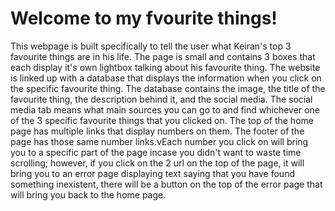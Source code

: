 # Welcome to my fvourite things!
This webpage is built specifically to tell the user what Keiran's top 3 favourite things are in his life. The page is small and contains 3 boxes that each display it's own lightbox talking about his favourite thing. The website is linked up with a database that displays the information when you click on the specific favourite thing. The database contains the image, the title of the favourite thing, the description behind it, and the social media. The social media tab means what main sources you can go to and find whichever one of the 3 specific favourite things that you clicked on. The top of the home page has multiple links that display numbers on them. The footer of the page has those same number links.vEach number you click on will bring you to a specific part of the page incase you didn't want to waste time scrolling; however, if you click on the 2 url on the top of the page, it will bring you to an error page displaying text saying that you have found something inexistent, there will be a button on the top of the error page that will bring you back to the home page.
